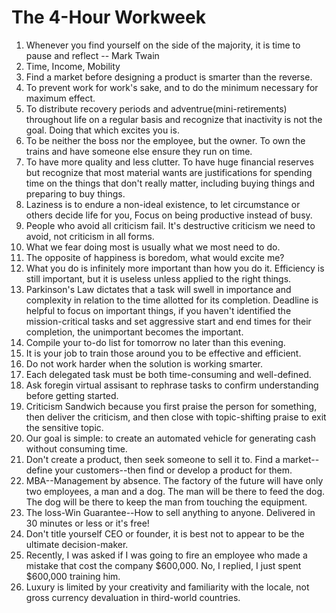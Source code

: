 # The 4-Hour Workweek

1. Whenever you find yourself on the side of the majority, it is time to pause and reflect -- Mark Twain
2. Time, Income, Mobility
3. Find a market before designing a product is smarter than the reverse.
4. To prevent work for work's sake, and to do the minimum necessary for maximum effect.
5. To distribute recovery periods and adventrue(mini-retirements) throughout life on a regular basis and recognize that inactivity is not the goal. Doing that which excites you is.
6. To be neither the boss nor the employee, but the owner. To own the trains and have someone else ensure they run on time.
7. To have more quality and less clutter. To have huge financial reserves but recognize that most material wants are justifications for spending time on the things that don't really matter, including buying things and preparing to buy things. 
8. Laziness is to endure a non-ideal existence, to let circumstance or others decide life for you, Focus on being productive instead of busy. 
9. People who avoid all criticism fail. It's destructive criticism we need to avoid, not criticism in all forms. 
10. What we fear doing most is usually what we most need to do. 
11. The opposite of happiness is boredom, what would excite me?
12. What you do is infinitely more important than how you do it. Efficiency is still important, but it is useless unless applied to the right things. 
13. Parkinson's Law dictates that a task will swell in importance and complexity in relation to the time allotted for its completion. Deadline is helpful to focus on important things, if you haven't identified the mission-critical tasks and set aggressive start and end times for their completion, the unimportant becomes the important.
14. Compile your to-do list for tomorrow no later than this evening.
15. It is your job to train those around you to be effective and efficient.
16. Do not work harder when the solution is working smarter. 
17. Each delegated task must be both time-consuming and well-defined.
18. Ask foregin virtual assisant to rephrase tasks to confirm understanding before getting started. 
19. Criticism Sandwich because you first praise the person for something, then deliver the criticism, and then close with topic-shifting praise to exit the sensitive topic.
20. Our goal is simple: to create an automated vehicle for generating cash without consuming time.
21. Don't create a product, then seek someone to sell it to. Find a market--define your customers--then find or develop a product for them.
22. MBA--Management by absence. The factory of the future will have only two employees, a man and a dog. The man will be there to feed the dog. The dog will be there to keep the man from touching the equipment.
23. The loss-Win Guarantee--How to sell anything to anyone. Delivered in 30 minutes or less or it's free!
24. Don't title yourself CEO or founder, it is best not to appear to be the ultimate decision-maker. 
25. Recently, I was asked if I was going to fire an employee who made a mistake that cost the company $600,000. No, I replied, I just spent $600,000 training him.
26. Luxury is limited by your creativity and familiarity with the locale, not gross currency devaluation in third-world countries.
